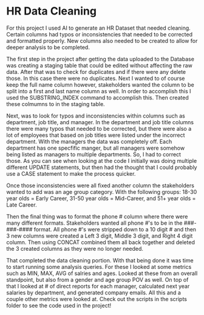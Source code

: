 # HR Data Cleaning
For this project I used AI to generate an HR Dataset that needed cleaning. Certain columns had typos or inconsistencies that needed to be corrected and formatted properly. New columns also needed to be created to allow for deeper analysis to be completed.

The first step in the project after getting the data uploaded to the Database was creating a staging table that could be edited without affecting the raw data. After that was to check for duplicates and if there were any delete those. In this case there were no duplicates. Next I wanted to of course keep the full name column however, stakeholders wanted the column to be split into a first and last name column as well. In order to accomplish this I used the SUBSTRING_INDEX command to accomplish this. Then created these colmumns to in the staging table. 

Next, was to look for typos and inconsistencies within columns such as department, job title, and manager. In the department and job title columns there were many typos that needed to be corrected, but there were also a lot of employees that based on job titles were listed under the incorrect department. With the managers the data was completely off. Each department has one specfific manger, but all managers were somehow being listed as managers to multiple departments. So, I had to correct those. As you can see when looking at the code I initially was doing multiple different UPDATE statements, but then had the thought that I could probably use a CASE statement to make the process quicker.

Once those inconsistencies were all fixed another column the stakeholders wanted to add was an age group category. With the following groups: 18-30 year olds = Early Career, 31-50 year olds = Mid-Career, and 51+ year olds = Late Career.

Then the final thing was to format the phone # column where there were many different formats. Stakeholders wanted all phone #'s to be in the ###-###-#### format. All phone #'s were stripped down to a 10 digit # and then 3 new columns were created a Left 3 digit, Middle 3 digit, and Right 4 digit column. Then using CONCAT combined them all back together and deleted the 3 created columns as they were no longer needed. 

That completed the data cleaning portion. With that being done it was time to start running some analysis queries. For these I looked at some metrics such as MIN, MAX, AVG of salries and ages. Looked at these from an overall standpoint, but also from a gender and age group POV as well. On top of that I looked at # of direct reports for each manager, calculated next year salaries by department, and generated company emails. All this and a couple other metrics were looked at. Check out the scripts in the scripts folder to see the code used in the project!
